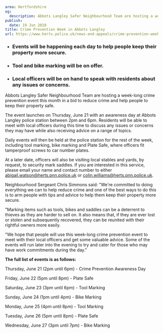 ```yaml
area: Hertfordshire
og:
  description: Abbots Langley Safer Neighbourhood Team are hosting a week-long crime prevention event this month.
publish:
  date: 19 Jun 2018
title: Crime Prevention Week in Abbots Langley
url: https://www.herts.police.uk/news-and-appeals/crime-prevention-week-in-abbots-langley-0393c
```

* ### Events will be happening each day to help people keep their property more secure.

 * ### Tool and bike marking will be on offer.

 * ### Local officers will be on hand to speak with residents about any issues or concerns.

Abbots Langley Safer Neighbourhood Team are hosting a week-long crime prevention event this month in a bid to reduce crime and help people to keep their property safe.

The event launches on Thursday, June 21 with an awareness day at Abbots Langley police station between 2pm and 6pm. Residents will be able to meet with local officers during this time to discuss any issues or concerns they may have while also receiving advice on a range of topics.

Daily events will then be held at the police station for the rest of the week, including tool marking, bike marking and Plate Safe, where officers fit tamperproof screws to car number plates.

At a later date, officers will also be visiting local stables and yards, by request, to security mark saddles. If you are interested in this service, please email your name and contact number to either abigail.watson@herts.pnn.police.uk or colin.williams@herts.pnn.police.uk.

Neighbourhood Sergeant Chris Simmons said: "We're committed to doing everything we can to help reduce crime and one of the best ways to do this is to arm people with tips and advice to help them keep their property more secure.

"Marking items such as tools, bikes and saddles can be a deterrent to thieves as they are harder to sell on. It also means that, if they are ever lost or stolen and subsequently recovered, they can be reunited with their rightful owners more easily.

"We hope that people will use this week-long crime prevention event to meet with their local officers and get some valuable advice. Some of the events will run later into the evening to try and cater for those who may have work commitments during the day."

**The full list of events is as follows:**

Thursday, June 21 (2pm until 6pm) - Crime Prevention Awareness Day

Friday, June 22 (5pm until 8pm) - Plate Safe

Saturday, June 23 (3pm until 6pm) - Tool Marking

Sunday, June 24 (1pm until 4pm) - Bike Marking

Monday, June 25 (4pm until 8pm) - Tool Marking

Tuesday, June 26 (5pm until 8pm) - Plate Safe

Wednesday, June 27 (3pm until 7pm) - Bike Marking
